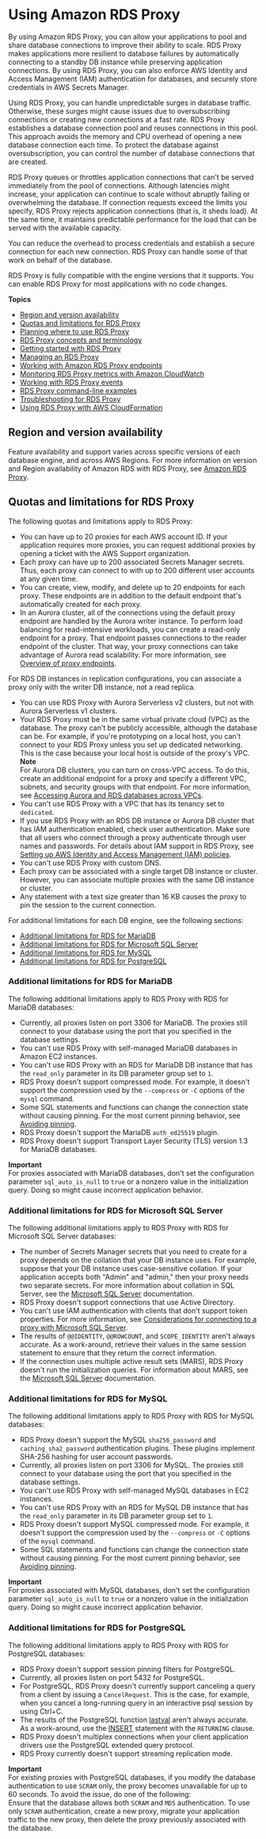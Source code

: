 # Using Amazon RDS Proxy<a name="rds-proxy"></a>

 By using Amazon RDS Proxy, you can allow your applications to pool and share database connections to improve their ability to scale\. RDS Proxy makes applications more resilient to database failures by automatically connecting to a standby DB instance while preserving application connections\. By using RDS Proxy, you can also enforce AWS Identity and Access Management \(IAM\) authentication for databases, and securely store credentials in AWS Secrets Manager\. 

 Using RDS Proxy, you can handle unpredictable surges in database traffic\. Otherwise, these surges might cause issues due to oversubscribing connections or creating new connections at a fast rate\. RDS Proxy establishes a database connection pool and reuses connections in this pool\. This approach avoids the memory and CPU overhead of opening a new database connection each time\. To protect the database against oversubscription, you can control the number of database connections that are created\. 

 RDS Proxy queues or throttles application connections that can't be served immediately from the pool of connections\. Although latencies might increase, your application can continue to scale without abruptly failing or overwhelming the database\. If connection requests exceed the limits you specify, RDS Proxy rejects application connections \(that is, it sheds load\)\. At the same time, it maintains predictable performance for the load that can be served with the available capacity\. 

 You can reduce the overhead to process credentials and establish a secure connection for each new connection\. RDS Proxy can handle some of that work on behalf of the database\. 

 RDS Proxy is fully compatible with the engine versions that it supports\. You can enable RDS Proxy for most applications with no code changes\. 

**Topics**
+ [Region and version availability](#rds-proxy.RegionVersionAvailability)
+ [Quotas and limitations for RDS Proxy](#rds-proxy.limitations)
+ [Planning where to use RDS Proxy](rds-proxy-planning.md)
+ [RDS Proxy concepts and terminology](rds-proxy.howitworks.md)
+ [Getting started with RDS Proxy](rds-proxy-setup.md)
+ [Managing an RDS Proxy](rds-proxy-managing.md)
+ [Working with Amazon RDS Proxy endpoints](rds-proxy-endpoints.md)
+ [Monitoring RDS Proxy metrics with Amazon CloudWatch](rds-proxy.monitoring.md)
+ [Working with RDS Proxy events](rds-proxy.events.md)
+ [RDS Proxy command\-line examples](rds-proxy.examples.md)
+ [Troubleshooting for RDS Proxy](rds-proxy.troubleshooting.md)
+ [Using RDS Proxy with AWS CloudFormation](rds-proxy-cfn.md)

## Region and version availability<a name="rds-proxy.RegionVersionAvailability"></a>

Feature availability and support varies across specific versions of each database engine, and across AWS Regions\. For more information on version and Region availability of Amazon RDS with RDS Proxy, see [Amazon RDS Proxy](Concepts.RDS_Fea_Regions_DB-eng.Feature.RDSProxy.md)\.

## Quotas and limitations for RDS Proxy<a name="rds-proxy.limitations"></a>

 The following quotas and limitations apply to RDS Proxy: 
+  You can have up to 20 proxies for each AWS account ID\. If your application requires more proxies, you can request additional proxies by opening a ticket with the AWS Support organization\.  
+  Each proxy can have up to 200 associated Secrets Manager secrets\. Thus, each proxy can connect to with up to 200 different user accounts at any given time\. 
+  You can create, view, modify, and delete up to 20 endpoints for each proxy\. These endpoints are in addition to the default endpoint that's automatically created for each proxy\. 
+  In an Aurora cluster, all of the connections using the default proxy endpoint are handled by the Aurora writer instance\. To perform load balancing for read\-intensive workloads, you can create a read\-only endpoint for a proxy\. That endpoint passes connections to the reader endpoint of the cluster\. That way, your proxy connections can take advantage of Aurora read scalability\. For more information, see [Overview of proxy endpoints](rds-proxy-endpoints.md#rds-proxy-endpoints-overview)\. 

  For RDS DB instances in replication configurations, you can associate a proxy only with the writer DB instance, not a read replica\.
+ You can use RDS Proxy with Aurora Serverless v2 clusters, but not with Aurora Serverless v1 clusters\.
+  Your RDS Proxy must be in the same virtual private cloud \(VPC\) as the database\. The proxy can't be publicly accessible, although the database can be\. For example, if you're prototyping on a local host, you can't connect to your RDS Proxy unless you set up dedicated networking\. This is the case because your local host is outside of the proxy's VPC\.
**Note**  
 For Aurora DB clusters, you can turn on cross\-VPC access\. To do this, create an additional endpoint for a proxy and specify a different VPC, subnets, and security groups with that endpoint\. For more information, see [Accessing Aurora and RDS databases across VPCs](rds-proxy-endpoints.md#rds-proxy-cross-vpc)\. 
+  You can't use RDS Proxy with a VPC that has its tenancy set to `dedicated`\. 
+  If you use RDS Proxy with an RDS DB instance or Aurora DB cluster that has IAM authentication enabled, check user authentication\. Make sure that all users who connect through a proxy authenticate through user names and passwords\. For details about IAM support in RDS Proxy, see [Setting up AWS Identity and Access Management \(IAM\) policies](rds-proxy-setup.md#rds-proxy-iam-setup)\. 
+  You can't use RDS Proxy with custom DNS\. 
+  Each proxy can be associated with a single target DB instance or cluster\. However, you can associate multiple proxies with the same DB instance or cluster\. 
+ Any statement with a text size greater than 16 KB causes the proxy to pin the session to the current connection\.

For additional limitations for each DB engine, see the following sections:
+ [Additional limitations for RDS for MariaDB](#rds-proxy.limitations-mdb)
+ [Additional limitations for RDS for Microsoft SQL Server](#rds-proxy.limitations-ms)
+ [Additional limitations for RDS for MySQL](#rds-proxy.limitations-my)
+ [Additional limitations for RDS for PostgreSQL](#rds-proxy.limitations-pg)

### Additional limitations for RDS for MariaDB<a name="rds-proxy.limitations-mdb"></a>

 The following additional limitations apply to RDS Proxy with RDS for MariaDB databases:
+  Currently, all proxies listen on port 3306 for MariaDB\. The proxies still connect to your database using the port that you specified in the database settings\. 
+ You can't use RDS Proxy with self\-managed MariaDB databases in Amazon EC2 instances\.
+ You can't use RDS Proxy with an RDS for MariaDB DB instance that has the `read_only` parameter in its DB parameter group set to `1`\.
+ RDS Proxy doesn't support compressed mode\. For example, it doesn't support the compression used by the `--compress` or `-C` options of the `mysql` command\.
+ Some SQL statements and functions can change the connection state without causing pinning\. For the most current pinning behavior, see [Avoiding pinning](rds-proxy-managing.md#rds-proxy-pinning)\.
+ RDS Proxy doesn't support the MariaDB `auth_ed25519` plugin\.
+ RDS Proxy doesn't support Transport Layer Security \(TLS\) version 1\.3 for MariaDB databases\.

**Important**  
 For proxies associated with MariaDB databases, don't set the configuration parameter `sql_auto_is_null` to `true` or a nonzero value in the initialization query\. Doing so might cause incorrect application behavior\. 

### Additional limitations for RDS for Microsoft SQL Server<a name="rds-proxy.limitations-ms"></a>

 The following additional limitations apply to RDS Proxy with RDS for Microsoft SQL Server databases:
+ The number of Secrets Manager secrets that you need to create for a proxy depends on the collation that your DB instance uses\. For example, suppose that your DB instance uses case\-sensitive collation\. If your application accepts both "Admin" and "admin," then your proxy needs two separate secrets\. For more information about collation in SQL Server, see the [ Microsoft SQL Server](https://docs.microsoft.com/en-us/sql/relational-databases/collations/collation-and-unicode-support?view=sql-server-ver16) documentation\.
+ RDS Proxy doesn't support connections that use Active Directory\.
+ You can't use IAM authentication with clients that don't support token properties\. For more information, see [Considerations for connecting to a proxy with Microsoft SQL Server](rds-proxy-setup.md#rds-proxy-connecting-sqlserver)\.
+ The results of `@@IDENTITY`, `@@ROWCOUNT`, and `SCOPE_IDENTITY` aren't always accurate\. As a work\-around, retrieve their values in the same session statement to ensure that they return the correct information\.
+ If the connection uses multiple active result sets \(MARS\), RDS Proxy doesn't run the initialization queries\. For information about MARS, see the [ Microsoft SQL Server](https://docs.microsoft.com/en-us/sql/relational-databases/native-client/features/using-multiple-active-result-sets-mars?view=sql-server-ver16) documentation\.

### Additional limitations for RDS for MySQL<a name="rds-proxy.limitations-my"></a>

 The following additional limitations apply to RDS Proxy with RDS for MySQL databases:
+ RDS Proxy doesn't support the MySQL `sha256_password` and `caching_sha2_password` authentication plugins\. These plugins implement SHA\-256 hashing for user account passwords\.
+  Currently, all proxies listen on port 3306 for MySQL\. The proxies still connect to your database using the port that you specified in the database settings\. 
+  You can't use RDS Proxy with self\-managed MySQL databases in EC2 instances\.
+  You can't use RDS Proxy with an RDS for MySQL DB instance that has the `read_only` parameter in its DB parameter group set to `1`\.
+ RDS Proxy doesn't support MySQL compressed mode\. For example, it doesn't support the compression used by the `--compress` or `-C` options of the `mysql` command\.
+  Some SQL statements and functions can change the connection state without causing pinning\. For the most current pinning behavior, see [Avoiding pinning](rds-proxy-managing.md#rds-proxy-pinning)\.

**Important**  
 For proxies associated with MySQL databases, don't set the configuration parameter `sql_auto_is_null` to `true` or a nonzero value in the initialization query\. Doing so might cause incorrect application behavior\. 

### Additional limitations for RDS for PostgreSQL<a name="rds-proxy.limitations-pg"></a>

 The following additional limitations apply to RDS Proxy with RDS for PostgreSQL databases:
+ RDS Proxy doesn't support session pinning filters for PostgreSQL\.
+  Currently, all proxies listen on port 5432 for PostgreSQL\.
+ For PostgreSQL, RDS Proxy doesn't currently support canceling a query from a client by issuing a `CancelRequest`\. This is the case, for example, when you cancel a long\-running query in an interactive psql session by using Ctrl\+C\. 
+  The results of the PostgreSQL function [lastval](https://www.postgresql.org/docs/current/functions-sequence.html) aren't always accurate\. As a work\-around, use the [INSERT](https://www.postgresql.org/docs/current/sql-insert.html) statement with the `RETURNING` clause\.
+ RDS Proxy doesn't multiplex connections when your client application drivers use the PostgreSQL extended query protocol\.
+ RDS Proxy currently doesn't support streaming replication mode\.

**Important**  
For existing proxies with PostgreSQL databases, if you modify the database authentication to use `SCRAM` only, the proxy becomes unavailable for up to 60 seconds\. To avoid the issue, do one of the following:  
Ensure that the database allows both `SCRAM` and `MD5` authentication\.
To use only `SCRAM` authentication, create a new proxy, migrate your application traffic to the new proxy, then delete the proxy previously associated with the database\.